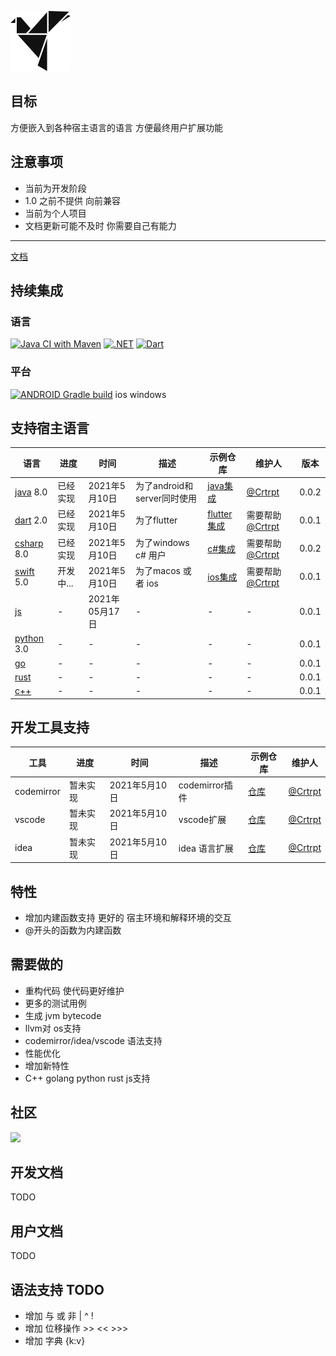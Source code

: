 ![W](Wlogo.png)
## 目标

方便嵌入到各种宿主语言的语言 方便最终用户扩展功能

## 注意事项
- 当前为开发阶段
- 1.0 之前不提供 向前兼容 
- 当前为个人项目
- 文档更新可能不及时 你需要自己有能力
---
[文档](https://whisper-language.github.io/whisper-language-doc/)
## 持续集成
### 语言
[![Java CI with Maven](https://github.com/whisper-language/whisper-java/actions/workflows/maven.yml/badge.svg)](https://github.com/whisper-language/whisper-java/actions/workflows/maven.yml)
[![.NET](https://github.com/whisper-language/whisper-csharp/actions/workflows/dotnet.yml/badge.svg)](https://github.com/whisper-language/whisper-csharp/actions/workflows/dotnet.yml)
[![Dart](https://github.com/whisper-language/whisper-dart/actions/workflows/dart.yml/badge.svg)](https://github.com/whisper-language/whisper-dart/actions/workflows/dart.yml)

### 平台 

[![ANDROID  Gradle build](https://github.com/whisper-language/whisper-integrated-android/actions/workflows/gradle.yml/badge.svg)](https://github.com/whisper-language/whisper-integrated-android/actions/workflows/gradle.yml) ios windows

## 支持宿主语言
| 语言      | 进度 |时间 | 描述 | 示例仓库 |  维护人 |版本 |
| ----------- | ----------- |  ----------- | ----------- | ----------- |   ----------- |   ----------- | 
| [java](https://github.com/whisper-language/whisper-java)  8.0    | 已经实现       | 2021年5月10日 | 为了android和server同时使用| [java集成](https://github.com/whisper-language/whisper-integrated-java) | [@Crtrpt](https://github.com/Crtrpt) | 0.0.2 |
|  [dart](https://github.com/whisper-language/whisper-dart)   2.0    |   已经实现       | 2021年5月10日 | 为了flutter |[flutter集成](https://github.com/whisper-language/whisper-integrated-flutter) | 需要帮助[@Crtrpt](https://github.com/Crtrpt) |0.0.1 |
| [csharp](https://github.com/whisper-language/whisper-csharp) 8.0  | 已经实现        | 2021年5月10日 | 为了windows c# 用户 |[c#集成](https://github.com/whisper-language/whisper-integrated-csharp)| 需要帮助[@Crtrpt](https://github.com/Crtrpt) |0.0.2 |
| [swift](https://github.com/whisper-language/whisper-swift)  5.0  | 开发中...        | 2021年5月10日 | 为了macos 或者 ios |[ios集成](https://github.com/whisper-language/whisper-integrated-ios)| 需要帮助[@Crtrpt](https://github.com/Crtrpt) |0.0.1 |
| [js](https://github.com/whisper-language/whisper-js)    | -        | 2021年05月17日  | - |- | - |0.0.1 |
| [python](https://github.com/whisper-language/whisper-python) 3.0    | -        | -  | -  |-| - |0.0.1 |
| [go](https://github.com/whisper-language/whisper-go)   | -        | -  | - |- | - |0.0.1 |
| [rust](https://github.com/whisper-language/whisper-rust)     | -        | -  | -  |-| - |0.0.1 |
| [c++](https://github.com/whisper-language/whisper-cpp)   | -        | -  | -  |-| - |0.0.1 |

## 开发工具支持 
| 工具      | 进度 |时间 | 描述 | 示例仓库 |  维护人 |
| ----------- | ----------- |  ----------- | ----------- | ----------- |   ----------- | 
| codemirror   | 暂未实现       | 2021年5月10日 | codemirror插件 | [仓库](https://github.com/whisper-language/codemirror-plugin)| [@Crtrpt](https://github.com/Crtrpt) |
| vscode   |   暂未实现       | 2021年5月10日 | vscode扩展 |[仓库](https://github.com/whisper-language/vsc-plugin)| [@Crtrpt](https://github.com/Crtrpt) |
| idea  | 暂未实现        | 2021年5月10日 | idea 语言扩展 |[仓库](https://github.com/whisper-language/idea-plugin)| [@Crtrpt](https://github.com/Crtrpt) |


## 特性
- 增加内建函数支持 更好的 宿主环境和解释环境的交互
- @开头的函数为内建函数

## 需要做的
- 重构代码 使代码更好维护
- 更多的测试用例
- 生成 jvm bytecode
- llvm对 os支持
- codemirror/idea/vscode 语法支持
- 性能优化
- 增加新特性
- C++ golang  python rust  js支持

## 社区
<a href="https://qm.qq.com/cgi-bin/qm/qr?k=jjkLHY4eFQ3TnKF7K_ZnQOzCt1FwtrY3"><img src="https://pub.idqqimg.com/wpa/images/group.png"/></a>


## 开发文档
TODO

## 用户文档
TODO 

## 语法支持 TODO
- 增加 与 或 非  | ^ !
- 增加 位移操作  >> << >>>
- 增加 字典 {k:v}
